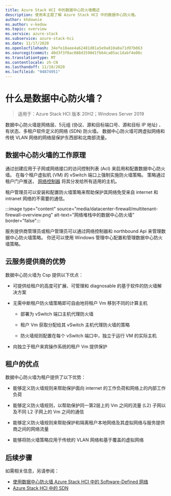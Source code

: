 ```yaml
---
title: Azure Stack HCI 中的数据中心防火墙概述
description: 使用本主题了解 Azure Stack HCI 中的数据中心防火墙。
author: khdownie
ms.author: v-kedow
ms.topic: overview
ms.service: azure-stack
ms.subservice: azure-stack-hci
ms.date: 11/17/2020
ms.openlocfilehash: 34efe18aee4a62481d81a5e9a810a0a71d97b063
ms.sourcegitcommit: 40d3f3f0ac088d1590d1fb64ca05ac1dabf4e00c
ms.translationtype: MT
ms.contentlocale: zh-CN
ms.lasthandoff: 11/18/2020
ms.locfileid: "94874951"
---
```

# <a name="what-is-datacenter-firewall"></a>什么是数据中心防火墙？

> 适用于：Azure Stack HCI 版本 20H2；Windows Server 2019

数据中心防火墙是网络层、5元组 (协议、源和目标端口号、源和目标 IP 地址) 、有状态、多租户软件定义的网络 (SDN) 防火墙。 数据中心防火墙可跨虚拟网络和传统 VLAN 网络的网络层保护东西部和北南部流量。

## <a name="how-datacenter-firewall-works"></a>数据中心防火墙的工作原理

通过创建应用于子网或网络接口的访问控制列表 (Acl) 来启用和配置数据中心防火墙。 在每个租户虚拟机 (VM) 的 vSwitch 端口上强制实施防火墙策略。 策略通过租户门户推送， [网络控制器](network-controller-overview.md) 将其分发给所有适用的主机。

租户管理员可以安装和配置防火墙策略来帮助保护其网络免受来自 internet 和 intranet 网络的不需要的通信。

:::image type="content" source="media/datacenter-firewall/multitenant-firewall-overview.png" alt-text="网络堆栈中的数据中心防火墙" border="false":::

服务提供商管理员或租户管理员可以通过网络控制器和 northbound Api 来管理数据中心防火墙策略。 你还可以使用 Windows 管理中心配置和管理数据中心防火墙策略。

## <a name="advantages-for-cloud-service-providers"></a>云服务提供商的优势

数据中心防火墙为 Csp 提供以下优点：

- 可提供给租户的高度可扩展、可管理和 diagnosable 的基于软件的防火墙解决方案

- 无需中断租户防火墙策略即可自由地将租户 Vm 移到不同的计算主机

    - 部署为 vSwitch 端口主机代理防火墙

    - 租户 Vm 获取分配给其 vSwitch 主机代理防火墙的策略

    - 防火墙规则配置在每个 vSwitch 端口中，独立于运行 VM 的实际主机

- 向独立于租户来宾操作系统的租户 Vm 提供保护

## <a name="advantages-for-tenants"></a>租户的优点

数据中心防火墙为租户提供了以下优势：

- 能够定义防火墙规则来帮助保护面向 internet 的工作负荷和网络上的内部工作负荷

- 能够定义防火墙规则，以帮助保护同一第2层上的 Vm 之间的流量 (L2) 子网以及不同 L2 子网上的 Vm 之间的通信

- 能够定义防火墙规则来帮助保护和隔离租户本地网络及其虚拟网络与服务提供商之间的网络流量

- 能够将防火墙策略应用于传统的 VLAN 网络和基于覆盖的虚拟网络

## <a name="next-steps"></a>后续步骤

如需相关信息，另请参阅：

- [使用数据中心防火墙 Azure Stack HCI 中的 Software-Defined 网络](../manage/use-datacenter-firewall.md)
- [Azure Stack HCI 中的 SDN](software-defined-networking.md)